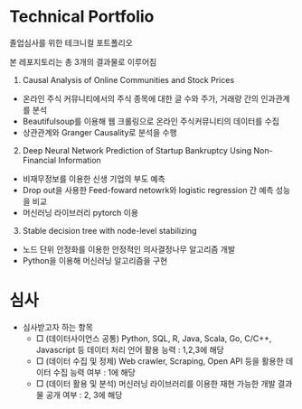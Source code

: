 # Technical Portfolio
졸업심사를 위한 테크니컬 포트폴리오

본 레포지토리는 총 3개의 결과물로 이루어짐

1. Causal Analysis of Online Communities and Stock Prices
  - 온라인 주식 커뮤니티에서의 주식 종목에 대한 글 수와 주가, 거래량 간의 인과관계를 분석
  - Beautifulsoup를 이용해 웹 크롤링으로 온라인 주식커뮤니티의 데이터를 수집
  - 상관관계와 Granger Causality로 분석을 수행 

2. Deep Neural Network Prediction of Startup Bankruptcy Using Non-Financial Information
  - 비재무정보를 이용한 신생 기업의 부도 예측
  - Drop out을 사용한 Feed-foward netowrk와 logistic regression 간 예측 성능을 비교
  - 머신러닝 라이브러리 pytorch 이용

3. Stable decision tree with node-level stabilizing
  - 노드 단위 안정화를 이용한 안정적인 의사결정나무 알고리즘 개발
  - Python을 이용해 머신러닝 알고리즘을 구현

# 심사
+ 심사받고자 하는 항목
  - □ (데이터사이언스 공통) Python, SQL, R, Java, Scala, Go, C/C++, Javascript 등 데이터 처리 언어 활용 능력 : 1,2,3에 해당
  - □ (데이터 수집 및 정제) Web crawler, Scraping, Open API 등을 활용한 데이터 수집 능력 여부 : 1에 해당
  - □ (데이터 활용 및 분석) 머신러닝 라이브러리를 이용한 재현 가능한 개발 결과물 공개 여부 : 2, 3에 해당
